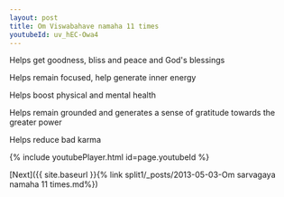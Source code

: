 ```yaml
---
layout: post
title: Om Viswabahave namaha 11 times
youtubeId: uv_hEC-Owa4
---
```

 
 
Helps get goodness, bliss and peace and God's blessings
 
Helps remain focused, help generate inner energy 
 
Helps boost physical and mental health 
 
Helps remain grounded and generates a sense of gratitude towards the greater power 
 
Helps reduce bad karma
 
 
 
 


{% include youtubePlayer.html id=page.youtubeId %}
 
[Next]({{ site.baseurl }}{% link  split1/_posts/2013-05-03-Om sarvagaya namaha 11 times.md%})
 
